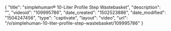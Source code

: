 {
    "title": "simplehuman&reg; 10-Liter Profile Step Wastebasket",
    "description": "",
    "videoid": "109995786",
    "date_created": "1502523886",
    "date_modified": "1504247456",
    "type": "captivate",
    "layout": "video",
    "url": "\/v\/simplehuman-10-liter-profile-step-wastebasket\/109995786"
}